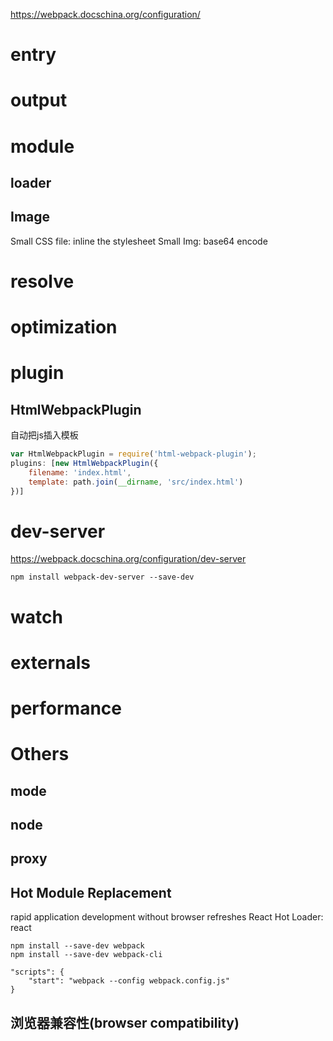 
https://webpack.docschina.org/configuration/

# entry


# output

# module

## loader

## Image
Small CSS file:  inline the stylesheet
Small Img: base64 encode

# resolve

# optimization

# plugin

## HtmlWebpackPlugin
自动把js插入模板

```js
var HtmlWebpackPlugin = require('html-webpack-plugin');
plugins: [new HtmlWebpackPlugin({
	filename: 'index.html',
	template: path.join(__dirname, 'src/index.html')
})]
```

# dev-server
https://webpack.docschina.org/configuration/dev-server

```
npm install webpack-dev-server --save-dev
```


# watch

# externals

# performance

# Others

## mode


## node


## proxy


## Hot Module Replacement
rapid application development without browser refreshes
React Hot Loader: react

```
npm install --save-dev webpack
npm install --save-dev webpack-cli

"scripts": {
	"start": "webpack --config webpack.config.js"
}
```


## 浏览器兼容性(browser compatibility)
